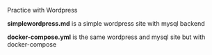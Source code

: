 Practice with Wordpress

**simplewordpress.md** is a simple wordpress site with mysql backend

**docker-compose.yml** is the same wordpress and mysql site but with docker-compose
